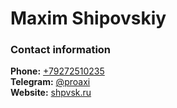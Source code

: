 # Maxim Shipovskiy

### Contact information
__Phone:__ [+79272510235](tel:+79272510235) \
__Telegram:__ [@proaxi](tg://resolve?domain=proaxi/) \
__Website:__ [shpvsk.ru](https://shpvsk.ru/)
